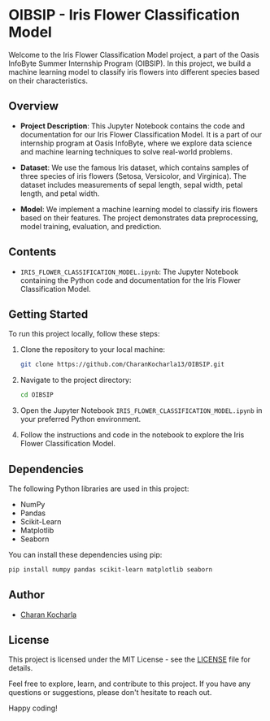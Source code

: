 # OIBSIP - Iris Flower Classification Model

Welcome to the Iris Flower Classification Model project, a part of the Oasis InfoByte Summer Internship Program (OIBSIP). In this project, we build a machine learning model to classify iris flowers into different species based on their characteristics.

## Overview

- **Project Description**: This Jupyter Notebook contains the code and documentation for our Iris Flower Classification Model. It is a part of our internship program at Oasis InfoByte, where we explore data science and machine learning techniques to solve real-world problems.

- **Dataset**: We use the famous Iris dataset, which contains samples of three species of iris flowers (Setosa, Versicolor, and Virginica). The dataset includes measurements of sepal length, sepal width, petal length, and petal width.

- **Model**: We implement a machine learning model to classify iris flowers based on their features. The project demonstrates data preprocessing, model training, evaluation, and prediction.

## Contents

- `IRIS_FLOWER_CLASSIFICATION_MODEL.ipynb`: The Jupyter Notebook containing the Python code and documentation for the Iris Flower Classification Model.

## Getting Started

To run this project locally, follow these steps:

1. Clone the repository to your local machine:
   ```bash
   git clone https://github.com/CharanKocharla13/OIBSIP.git
   ```

2. Navigate to the project directory:
   ```bash
   cd OIBSIP
   ```

3. Open the Jupyter Notebook `IRIS_FLOWER_CLASSIFICATION_MODEL.ipynb` in your preferred Python environment.

4. Follow the instructions and code in the notebook to explore the Iris Flower Classification Model.

## Dependencies

The following Python libraries are used in this project:

- NumPy
- Pandas
- Scikit-Learn
- Matplotlib
- Seaborn

You can install these dependencies using pip:

```bash
pip install numpy pandas scikit-learn matplotlib seaborn
```

## Author

- [Charan Kocharla](https://github.com/CharanKocharla13)

## License

This project is licensed under the MIT License - see the [LICENSE](LICENSE) file for details.

Feel free to explore, learn, and contribute to this project. If you have any questions or suggestions, please don't hesitate to reach out.

Happy coding!
